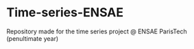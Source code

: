 # Time-series-ENSAE
Repository made for the time series project @ ENSAE ParisTech (penultimate year)
